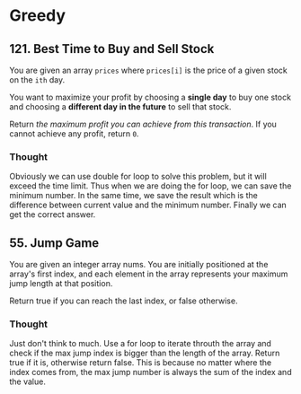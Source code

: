 # Greedy

## 121. Best Time to Buy and Sell Stock

You are given an array `prices` where `prices[i]` is the price of a given stock on the `ith` day.

You want to maximize your profit by choosing a **single day** to buy one stock and choosing a **different day in the future** to sell that stock.

Return _the maximum profit you can achieve from this transaction_. If you cannot achieve any profit, return `0`.

### Thought

Obviously we can use double for loop to solve this problem, but it will exceed the time limit. Thus when we are doing the for loop, we can save the minimum number. In the same time, we save the result which is the difference between current value and the minimum number. Finally we can get the correct answer.

## 55. Jump Game

You are given an integer array nums. You are initially positioned at the array's first index, and each element in the array represents your maximum jump length at that position.

Return true if you can reach the last index, or false otherwise.

### Thought

Just don't think to much. Use a for loop to iterate throuth the array and check if the max jump index is bigger than the length of the array. Return true if it is, otherwise return false. This is because no matter where the index comes from, the max jump number is always the sum of the index and the value.
